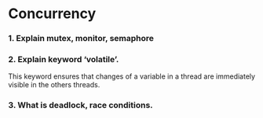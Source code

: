# Concurrency

### 1. Explain mutex, monitor, semaphore

### 2.	Explain keyword ‘volatile’.
This keyword ensures that changes of a variable in a thread are immediately visible in the others threads.

### 3. What is deadlock, race conditions.

